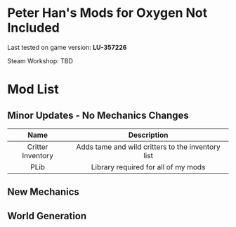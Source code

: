 # Peter Han&#39;s Mods for Oxygen Not Included

Last tested on game version: **LU-357226**

Steam Workshop: TBD

# Mod List

## Minor Updates - No Mechanics Changes
|  **Name**  |  **Description**  |
| :--------: | :---------------: |
| Critter Inventory | Adds tame and wild critters to the inventory list |
| PLib | Library required for all of my mods |

## New Mechanics

## World Generation

